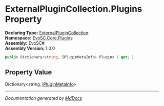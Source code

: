 ﻿<!--  
  <auto-generated>   
    The contents of this file were generated by a tool.  
    Changes to this file may be list if the file is regenerated  
  </auto-generated>   
-->

# ExternalPluginCollection.Plugins Property

**Declaring Type:** [ExternalPluginCollection](../index.md)  
**Namespace:** [EvoSC.Core.Plugins](../../index.md)  
**Assembly:** EvoSC\#  
**Assembly Version:** 1.0.0

```csharp
public Dictionary<string, IPluginMetaInfo> Plugins { get; }
```

## Property Value

Dictionary\<string, [IPluginMetaInfo](../../Abstractions/IPluginMetaInfo/index.md)\>

___

*Documentation generated by [MdDocs](https://github.com/ap0llo/mddocs)*

